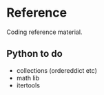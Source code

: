# Reference

Coding reference material.

## Python to do

- collections (ordereddict etc)
- math lib
- itertools
